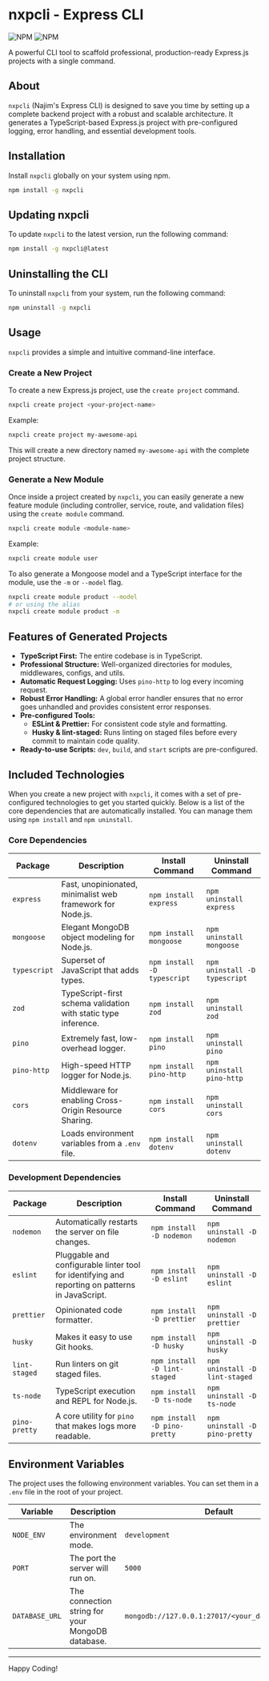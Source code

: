 # nxpcli - Express CLI

![NPM](https://img.shields.io/npm/v/nxpcli) ![NPM](https://img.shields.io/npm/dw/nxpcli)

A powerful CLI tool to scaffold professional, production-ready Express.js projects with a single command.

## About

`nxpcli` (Najim's Express CLI) is designed to save you time by setting up a complete backend project with a robust and scalable architecture. It generates a TypeScript-based Express.js project with pre-configured logging, error handling, and essential development tools.

## Installation

Install `nxpcli` globally on your system using npm.

```bash
npm install -g nxpcli
```

## Updating nxpcli

To update `nxpcli` to the latest version, run the following command:

```bash
npm install -g nxpcli@latest
```

## Uninstalling the CLI

To uninstall `nxpcli` from your system, run the following command:

```bash
npm uninstall -g nxpcli
```

## Usage

`nxpcli` provides a simple and intuitive command-line interface.

### Create a New Project

To create a new Express.js project, use the `create project` command.

```bash
nxpcli create project <your-project-name>
```

Example:
```bash
nxpcli create project my-awesome-api
```

This will create a new directory named `my-awesome-api` with the complete project structure.

### Generate a New Module

Once inside a project created by `nxpcli`, you can easily generate a new feature module (including controller, service, route, and validation files) using the `create module` command.

```bash
nxpcli create module <module-name>
```

Example:
```bash
nxpcli create module user
```

To also generate a Mongoose model and a TypeScript interface for the module, use the `-m` or `--model` flag.

```bash
nxpcli create module product --model
# or using the alias
nxpcli create module product -m
```

## Features of Generated Projects

- **TypeScript First:** The entire codebase is in TypeScript.
- **Professional Structure:** Well-organized directories for modules, middlewares, configs, and utils.
- **Automatic Request Logging:** Uses `pino-http` to log every incoming request.
- **Robust Error Handling:** A global error handler ensures that no error goes unhandled and provides consistent error responses.
- **Pre-configured Tools:**
  - **ESLint & Prettier:** For consistent code style and formatting.
  - **Husky & lint-staged:** Runs linting on staged files before every commit to maintain code quality.
- **Ready-to-use Scripts:** `dev`, `build`, and `start` scripts are pre-configured.

## Included Technologies

When you create a new project with `nxpcli`, it comes with a set of pre-configured technologies to get you started quickly. Below is a list of the core dependencies that are automatically installed. You can manage them using `npm install` and `npm uninstall`.

### Core Dependencies

| Package       | Description                               | Install Command             | Uninstall Command               |
|---------------|-------------------------------------------|-----------------------------|---------------------------------|
| `express`     | Fast, unopinionated, minimalist web framework for Node.js. | `npm install express`       | `npm uninstall express`         |
| `mongoose`    | Elegant MongoDB object modeling for Node.js. | `npm install mongoose`      | `npm uninstall mongoose`        |
| `typescript`  | Superset of JavaScript that adds types.   | `npm install -D typescript` | `npm uninstall -D typescript`   |
| `zod`         | TypeScript-first schema validation with static type inference. | `npm install zod`           | `npm uninstall zod`             |
| `pino`        | Extremely fast, low-overhead logger.      | `npm install pino`          | `npm uninstall pino`            |
| `pino-http`   | High-speed HTTP logger for Node.js.       | `npm install pino-http`     | `npm uninstall pino-http`       |
| `cors`        | Middleware for enabling Cross-Origin Resource Sharing. | `npm install cors`          | `npm uninstall cors`            |
| `dotenv`      | Loads environment variables from a `.env` file. | `npm install dotenv`        | `npm uninstall dotenv`          |

### Development Dependencies

| Package       | Description                               | Install Command             | Uninstall Command               |
|---------------|-------------------------------------------|-----------------------------|---------------------------------|
| `nodemon`     | Automatically restarts the server on file changes. | `npm install -D nodemon`    | `npm uninstall -D nodemon`      |
| `eslint`      | Pluggable and configurable linter tool for identifying and reporting on patterns in JavaScript. | `npm install -D eslint`     | `npm uninstall -D eslint`       |
| `prettier`    | Opinionated code formatter.               | `npm install -D prettier`   | `npm uninstall -D prettier`     |
| `husky`       | Makes it easy to use Git hooks.           | `npm install -D husky`      | `npm uninstall -D husky`        |
| `lint-staged` | Run linters on git staged files.          | `npm install -D lint-staged`| `npm uninstall -D lint-staged`  |
| `ts-node`     | TypeScript execution and REPL for Node.js. | `npm install -D ts-node`    | `npm uninstall -D ts-node`      |
| `pino-pretty` | A core utility for `pino` that makes logs more readable. | `npm install -D pino-pretty`| `npm uninstall -D pino-pretty`  |

## Environment Variables

The project uses the following environment variables. You can set them in a `.env` file in the root of your project.

| Variable       | Description                                       | Default                                         |
|----------------|---------------------------------------------------|-------------------------------------------------|
| `NODE_ENV`     | The environment mode.                             | `development`                                   |
| `PORT`         | The port the server will run on.                  | `5000`                                          |
| `DATABASE_URL` | The connection string for your MongoDB database. | `mongodb://127.0.0.1:27017/<your_database_name>` |

---

Happy Coding!